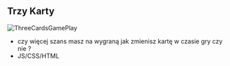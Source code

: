 ## Trzy Karty

![ThreeCardsGamePlay](https://user-images.githubusercontent.com/63725366/91340041-a165a700-e7d7-11ea-885e-eeaa84d7ff0c.JPG)

- czy więcej szans masz na wygraną jak zmienisz kartę w czasie gry czy nie ?
- JS/CSS/HTML
